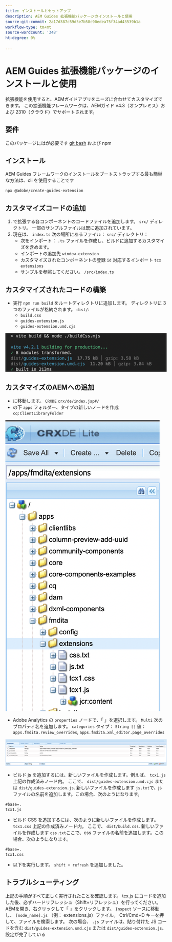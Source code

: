 ```yaml
---
title: インストールとセットアップ
description: AEM Guides 拡張機能パッケージのインストールと使用
source-git-commit: 2a17d387c59d5e7b58c90edea75f34ad43539b1a
workflow-type: tm+mt
source-wordcount: '348'
ht-degree: 0%

---
```



# AEM Guides 拡張機能パッケージのインストールと使用

拡張機能を使用すると、AEMガイドアプリをニーズに合わせてカスタマイズできます。 この拡張機能フレームワークは、AEMガイド v4.3（オンプレミス）および 2310（クラウド）でサポートされます。

## 要件

このパッケージにはが必要です [git bash](https://github.com/git-guides/install-git) および npm

## インストール

AEM Guides フレームワークのインストールをブートストラップする最も簡単な方法は、cli を使用することです

```bash
npx @adobe/create-guides-extension
```

## カスタマイズコードの追加

1. で拡張する各コンポーネントのコードファイルを追加します。 `src/` ディレクトリ。 一部のサンプルファイルは既に追加されています。
2. 現在は、 `index.ts` 次の場所にあるファイル： `src/` ディレクトリ：
   - 次をインポート： `.ts` ファイルを作成し、ビルドに追加するカスタマイズを含めます。
   - インポートの追加先 `window.extension`
   - カスタマイズされたコンポーネントの登録 `id` 対応するインポート `tcx extensions`
   - サンプルを参照してください。 `/src/index.ts`

## カスタマイズされたコードの構築

- 実行 `npm run build` をルートディレクトリに追加します。 ディレクトリに 3 つのファイルが格納されます。 `dist/`:
   - `build.css`
   - `guides-extension.js`
   - `guides-extension.umd.cjs`

![ビルド出力](./../imgs/build_output.png)

## カスタマイズのAEMへの追加

- に移動します。 `CRXDE` `crx/de/index.jsp#/`
- の下 `apps` フォルダー、タイプの新しいノードを作成 `cq:ClientLibraryFolder`

![フォルダー構造](./../imgs/crxde_folder_structure.png)

- Adobe Analytics の `properties` ノードで、「 」を選択します。 `Multi` 次のプロパティ名を追加します。 `categories`
タイプ： `String []`
値： `apps.fmdita.review_overrides`, `apps.fmdita.xml_editor.page_overrides`

![フォルダーのプロパティ](./../imgs/crxde_folder_properties.png)

- ビルド js を追加するには、新しいファイルを作成します。例えば、 `tcx1.js` 上記の作成済みノード内。 ここで、 `dist/guides-extension.umd.cjs` または `dist/guides-extension.js`. 新しいファイルを作成します `js.txt`で、js ファイルの名前を追加します。この場合、次のようになります。

```t
#base=.
tcx1.js
```

- ビルド CSS を追加するには、次のように新しいファイルを作成します。 `tcx1.css` 上記の作成済みノード内。 ここで、 `dist/build.css`. 新しいファイルを作成します `css.txt`ここで、css ファイルの名前を追加します。この場合、次のようになります。

```t
#base=.
tcx1.css
```

- 以下を実行します。 `shift + refresh` を追加しました。

## トラブルシューティング

上記の手順がすべて正しく実行されたことを確認します。
tcx.js にコードを追加した後、必ずハードリフレッシュ（Shift+リフレッシュ）を行ってください。
AEMを開き、右クリックして「 」をクリックします。 `Inspect`
ソースに移動し、 `[node_name].js` （例： extensions.js）ファイル。 Ctrl/Cmd+D キーを押して、ファイルを検索します。 次の場合、 `.js` ファイルは、貼り付けた JS コードを含む `dist/guides-extension.umd.cjs` または `dist/guides-extension.js`、設定が完了している
